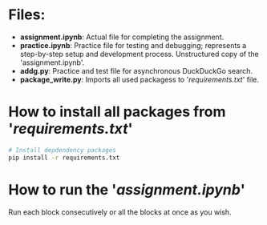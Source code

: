 # Files:
- __assignment.ipynb__: Actual file for completing the assignment.
- __practice.ipynb__: Practice file for testing and debugging; represents a step-by-step setup and development process. Unstructured copy of the 'assignment.ipynb'.
- __addg.py__: Practice and test file for asynchronous DuckDuckGo search.
- __package_write.py__: Imports all used packagess to '_requirements.txt_' file.

# How to install all packages from '_requirements.txt_'
```bash
# Install depdendency packages
pip install -r requirements.txt
```

# How to run the '_assignment.ipynb_'
Run each block consecutively or all the blocks at once as you wish.
